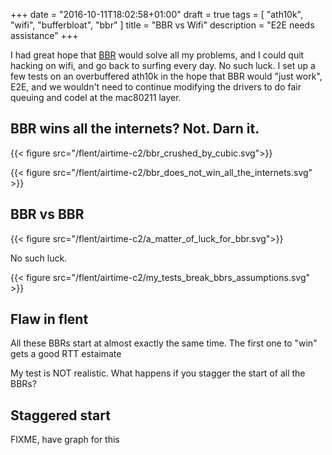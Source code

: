 +++
date = "2016-10-11T18:02:58+01:00"
draft = true
tags = [ "ath10k", "wifi", "bufferbloat", "bbr" ]
title = "BBR vs Wifi"
description = "E2E needs assistance"
+++

I had great hope that [BBR](/tag/bbr) would solve all my problems, and I could quit hacking on wifi, and go back to surfing every day. No such luck. I
set up a few tests on an overbuffered ath10k in the hope that BBR would
"just work", E2E, and we wouldn't need to continue modifying the drivers to 
do fair queuing and codel at the mac80211 layer. 

## BBR wins all the internets? Not. Darn it.

{{< figure src="/flent/airtime-c2/bbr_crushed_by_cubic.svg">}}

{{< figure src="/flent/airtime-c2/bbr_does_not_win_all_the_internets.svg" >}}

## BBR vs BBR

{{< figure src="/flent/airtime-c2/a_matter_of_luck_for_bbr.svg">}}

No such luck.

{{< figure src="/flent/airtime-c2/my_tests_break_bbrs_assumptions.svg" >}}

## Flaw in flent

All these BBRs start at almost exactly the same time. The first one
to "win" gets a good RTT estaimate

My test is NOT realistic. What happens if you stagger the start of all
the BBRs?

## Staggered start

FIXME, have graph for this
